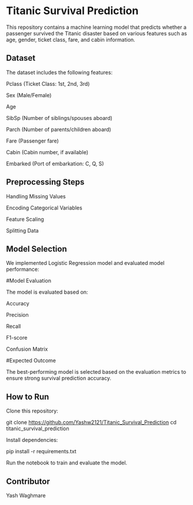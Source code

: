 # Titanic Survival Prediction

This repository contains a machine learning model that predicts whether a passenger survived the Titanic disaster based on various features such as age, gender, ticket class, fare, and cabin information.

## Dataset

The dataset includes the following features:

Pclass (Ticket Class: 1st, 2nd, 3rd)

Sex (Male/Female)

Age

SibSp (Number of siblings/spouses aboard)

Parch (Number of parents/children aboard)

Fare (Passenger fare)

Cabin (Cabin number, if available)

Embarked (Port of embarkation: C, Q, S)

## Preprocessing Steps

Handling Missing Values

Encoding Categorical Variables

Feature Scaling

Splitting Data


## Model Selection

We implemented Logistic Regression model and evaluated model performance:

#Model Evaluation

The model is evaluated based on:

Accuracy

Precision

Recall

F1-score

Confusion Matrix

#Expected Outcome

The best-performing model is selected based on the evaluation metrics to ensure strong survival prediction accuracy.

## How to Run

Clone this repository:

git clone https://github.com/Yashw2121/Titanic_Survival_Prediction
cd titanic_survival_prediction

Install dependencies:

pip install -r requirements.txt

Run the notebook to train and evaluate the model.

## Contributor

Yash Waghmare

